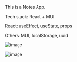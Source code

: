 This is a Notes App.

Tech stack: React + MUI

React: useEffect, useState, props

Others: MUI, localStorage, uuid

![image](https://github.com/JamieChen007/notes-APP-React-MUI/assets/107536976/e5014ab3-e557-4d96-bb70-1f6c6f7f62a7)

![image](https://github.com/JamieChen007/notes-APP-React-MUI/assets/107536976/45040993-57d2-4b4c-9201-155beda40d6c)
